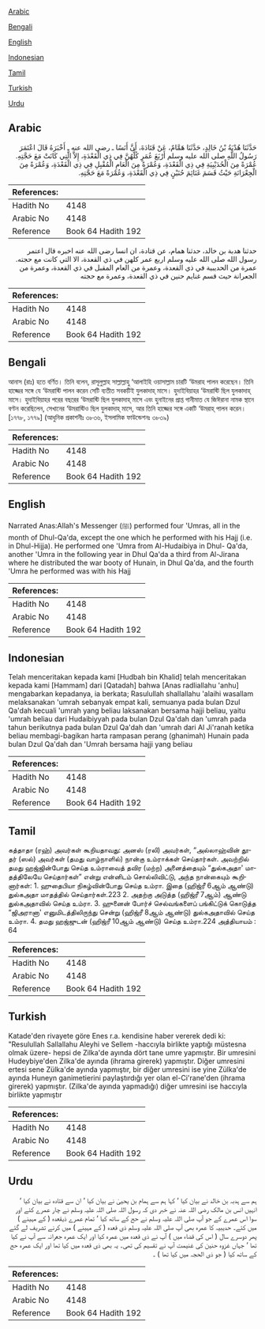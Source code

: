 [Arabic](#arabic)

[Bengali](#bengali)

[English](#english)

[Indonesian](#indonesian)

[Tamil](#tamil)

[Turkish](#turkish)

[Urdu](#urdu)

## Arabic


<div dir="rtl" lang="ar" style={{fontSize:'larger',backgroundColor:'#f8f9fa',padding:20}}>
حَدَّثَنَا هُدْبَةُ بْنُ خَالِدٍ، حَدَّثَنَا هَمَّامٌ، عَنْ قَتَادَةَ، أَنَّ أَنَسًا ـ رضى الله عنه ـ أَخْبَرَهُ قَالَ اعْتَمَرَ رَسُولُ اللَّهِ صلى الله عليه وسلم أَرْبَعَ عُمَرٍ كُلُّهُنَّ فِي ذِي الْقَعْدَةِ، إِلاَّ الَّتِي كَانَتْ مَعَ حَجَّتِهِ‏.‏ عُمْرَةً مِنَ الْحُدَيْبِيَةِ فِي ذِي الْقَعْدَةِ، وَعُمْرَةً مِنَ الْعَامِ الْمُقْبِلِ فِي ذِي الْقَعْدَةِ، وَعُمْرَةً مِنَ الْجِعْرَانَةِ حَيْثُ قَسَمَ غَنَائِمَ حُنَيْنٍ فِي ذِي الْقَعْدَةِ، وَعُمْرَةً مَعَ حَجَّتِهِ‏.‏
</div>
<div style={{backgroundColor:'#f8f9fa',padding:20, marginBottom: 10}}><table> <thead> <tr> <th>References:</th> <th></th> </tr> </thead> <tbody><tr><td>Hadith No</td><td>4148</td></tr><tr><td>Arabic No</td><td>4148</td></tr><tr><td>Reference</td><td>Book 64 Hadith 192</td></tr></tbody></table></div>


<div dir="rtl" lang="ar" style={{fontSize:'larger',backgroundColor:'#f8f9fa',padding:20}}>
حدثنا هدبة بن خالد، حدثنا همام، عن قتادة، ان انسا رضى الله عنه اخبره قال اعتمر رسول الله صلى الله عليه وسلم اربع عمر كلهن في ذي القعدة، الا التي كانت مع حجته. عمرة من الحديبية في ذي القعدة، وعمرة من العام المقبل في ذي القعدة، وعمرة من الجعرانة حيث قسم غنايم حنين في ذي القعدة، وعمرة مع حجته
</div>
<div style={{backgroundColor:'#f8f9fa',padding:20, marginBottom: 10}}><table> <thead> <tr> <th>References:</th> <th></th> </tr> </thead> <tbody><tr><td>Hadith No</td><td>4148</td></tr><tr><td>Arabic No</td><td>4148</td></tr><tr><td>Reference</td><td>Book 64 Hadith 192</td></tr></tbody></table></div>

## Bengali


<div dir="ltr" lang="bn" style={{fontSize:'larger',backgroundColor:'#f8f9fa',padding:20}}>
আনাস (রাঃ) হতে বর্ণিত। তিনি বলেন, রাসূলুল্লাহ সাল্লাল্লাহু ‘আলাইহি ওয়াসাল্লাম চারটি ‘উমরাহ পালন করেছেন। তিনি হাজ্জের সঙ্গে যে ‘উমরাহ্টি পালন করেন সেটি ব্যতীত সবকটিই যুলকাদাহ্ মাসে। হুদাইবিয়াহর ‘উমরাহ্টি ছিল যুলকাদাহ্ মাসে। হুদাইবিয়াহর পরের বছরের ‘উমরাহ্টি ছিল যুলকাদাহ্ মাসে এবং হুনাইনের প্রাপ্ত গানীমাত যে জিঈরানা নামক স্থানে বণ্টন করেছিলেন, সেখানের ‘উমরাহ্টিও ছিল যুলকাদাহ্ মাসে, আর তিনি হাজ্জের সঙ্গে একটি ‘উমরাহ্ পালন করেন। [১৭৭৮, ১৭৭৯] (আধুনিক প্রকাশনীঃ ৩৮৩৬, ইসলামিক ফাউন্ডেশনঃ ৩৮৩৯)
</div>
<div style={{backgroundColor:'#f8f9fa',padding:20, marginBottom: 10}}><table> <thead> <tr> <th>References:</th> <th></th> </tr> </thead> <tbody><tr><td>Hadith No</td><td>4148</td></tr><tr><td>Arabic No</td><td>4148</td></tr><tr><td>Reference</td><td>Book 64 Hadith 192</td></tr></tbody></table></div>

## English


<div dir="ltr" lang="en" style={{fontSize:'larger',backgroundColor:'#f8f9fa',padding:20}}>
Narrated Anas:Allah's Messenger (ﷺ) performed four 'Umras, all in the month of Dhul-Qa'da, except the one which he performed with his Hajj (i.e. in Dhul-Hijja). He performed one 'Umra from Al-Hudaibiya in Dhul- Qa'da, another 'Umra in the following year in Dhul Qa'da a third from Al-Jirana where he distributed the war booty of Hunain, in Dhul Qa'da, and the fourth 'Umra he performed was with his Hajj
</div>
<div style={{backgroundColor:'#f8f9fa',padding:20, marginBottom: 10}}><table> <thead> <tr> <th>References:</th> <th></th> </tr> </thead> <tbody><tr><td>Hadith No</td><td>4148</td></tr><tr><td>Arabic No</td><td>4148</td></tr><tr><td>Reference</td><td>Book 64 Hadith 192</td></tr></tbody></table></div>

## Indonesian


<div dir="ltr" lang="id" style={{fontSize:'larger',backgroundColor:'#f8f9fa',padding:20}}>
Telah menceritakan kepada kami [Hudbah bin Khalid] telah menceritakan kepada kami [Hammam] dari [Qatadah] bahwa [Anas radliallahu 'anhu] mengabarkan kepadanya, ia berkata; Rasulullah shallallahu 'alaihi wasallam melaksanakan 'umrah sebanyak empat kali, semuanya pada bulan Dzul Qa'dah kecuali 'umrah yang beliau laksanakan bersama hajji beliau, yaitu 'umrah beliau dari Hudaibiyyah pada bulan Dzul Qa'dah dan 'umrah pada tahun berikutnya pada bulan Dzul Qa'dah dan 'umrah dari Al Ji'ranah ketika beliau membagi-bagikan harta rampasan perang (ghanimah) Hunain pada bulan Dzul Qa'dah dan 'Umrah bersama hajji yang beliau
</div>
<div style={{backgroundColor:'#f8f9fa',padding:20, marginBottom: 10}}><table> <thead> <tr> <th>References:</th> <th></th> </tr> </thead> <tbody><tr><td>Hadith No</td><td>4148</td></tr><tr><td>Arabic No</td><td>4148</td></tr><tr><td>Reference</td><td>Book 64 Hadith 192</td></tr></tbody></table></div>

## Tamil


<div dir="ltr" lang="ta" style={{fontSize:'larger',backgroundColor:'#f8f9fa',padding:20}}>
கத்தாதா (ரஹ்) அவர்கள் கூறியதாவது: அனஸ் (ரலி) அவர்கள், “அல்லாஹ்வின் தூதர் (ஸல்) அவர்கள் (தமது வாழ்நாளில்) நான்கு உம்ராக்கள் செய்தார்கள். அவற்றில் தமது ஹஜ்ஜின்போது செய்த உம்ராவைத் தவிர (மற்ற) அனைத்தையும் “துல்கஅதா' மாதத்திலேயே செய்தார்கள்” என்று என்னிடம் சொல்லிவிட்டு, அந்த நான்கையும் கூறினார்கள்: 1.	ஹுதைபியா நிகழ்வின்போது செய்த உம்ரா. இதை (ஹிஜ்ரீ 6ஆம் ஆண்டு) துல்கஅதா மாதத்தில் செய்தார்கள்.223 2.	அதற்கு அடுத்த (ஹிஜ்ரீ 7ஆம்) ஆண்டு துல்கஅதாவில் செய்த உம்ரா. 3.	ஹுனைன் போர்ச் செல்வங்களைப் பங்கிட்டுக் கொடுத்த “ஜிஅரானா' எனுமிடத்திலிருந்து சென்று (ஹிஜ்ரீ 8ஆம் ஆண்டு) துல்கஅதாவில் செய்த உம்ரா. 4. தமது ஹஜ்ஜுடன் (ஹிஜ்ரீ 10ஆம் ஆண்டு) செய்த உம்ரா.224 அத்தியாயம் : 64
</div>
<div style={{backgroundColor:'#f8f9fa',padding:20, marginBottom: 10}}><table> <thead> <tr> <th>References:</th> <th></th> </tr> </thead> <tbody><tr><td>Hadith No</td><td>4148</td></tr><tr><td>Arabic No</td><td>4148</td></tr><tr><td>Reference</td><td>Book 64 Hadith 192</td></tr></tbody></table></div>

## Turkish


<div dir="ltr" lang="tr" style={{fontSize:'larger',backgroundColor:'#f8f9fa',padding:20}}>
Katade'den rivayete göre Enes r.a. kendisine haber vererek dedi ki: "Resulullah Sallallahu Aleyhi ve Sellem -haccıyla birlikte yaptığı müstesna olmak üzere- hepsi de Zilka'de ayında dört tane umre yapmıştır. Bir umresini Hudeybiye'den Zilka'de ayında (ihrama girerek) yapmıştır. Diğer umresini ertesi sene Zülka'de ayında yapmıştır, bir diğer umresini ise yine Zülka'de ayında Huneyn ganimetierini paylaştırdığı yer olan el-Ci'rane'den (ihrama girerek) yapmıştır. (Zilka'de ayında yapmadığı) diğer umresini ise haccıyla birlikte yapmıştır
</div>
<div style={{backgroundColor:'#f8f9fa',padding:20, marginBottom: 10}}><table> <thead> <tr> <th>References:</th> <th></th> </tr> </thead> <tbody><tr><td>Hadith No</td><td>4148</td></tr><tr><td>Arabic No</td><td>4148</td></tr><tr><td>Reference</td><td>Book 64 Hadith 192</td></tr></tbody></table></div>

## Urdu


<div dir="rtl" lang="ur" style={{fontSize:'larger',backgroundColor:'#f8f9fa',padding:20}}>
ہم سے ہدبہ بن خالد نے بیان کیا ‘ کہا ہم سے ہمام بن یحییٰ نے بیان کیا ‘ ان سے قتادہ نے بیان کیا ‘ انہیں انس بن مالک رضی اللہ عنہ نے خبر دی کہ رسول اللہ صلی اللہ علیہ وسلم نے چار عمرے کئے اور سوا اس عمرے کے جو آپ صلی اللہ علیہ وسلم نے حج کے ساتھ کیا ‘ تمام عمرے ذیقعدہ ( کے مہینے ) میں کئے۔ حدیبیہ کا عمرہ بھی آپ صلی اللہ علیہ وسلم ذی قعدہ ( کے مہینے ) میں کرنے تشریف لے گئے پھر دوسرے سال ( اس کی قضاء میں ) آپ نے ذی قعدہ میں عمرہ کیا اور ایک عمرہ جعرانہ سے آپ نے کیا تھا ‘ جہاں غزوہ حنین کی غنیمت آپ نے تقسیم کی تھی۔ یہ بھی ذی قعدہ میں کیا تھا اور ایک عمرہ حج کے ساتھ کیا ( جو ذی الحجہ میں کیا تھا ) ۔
</div>
<div style={{backgroundColor:'#f8f9fa',padding:20, marginBottom: 10}}><table> <thead> <tr> <th>References:</th> <th></th> </tr> </thead> <tbody><tr><td>Hadith No</td><td>4148</td></tr><tr><td>Arabic No</td><td>4148</td></tr><tr><td>Reference</td><td>Book 64 Hadith 192</td></tr></tbody></table></div>